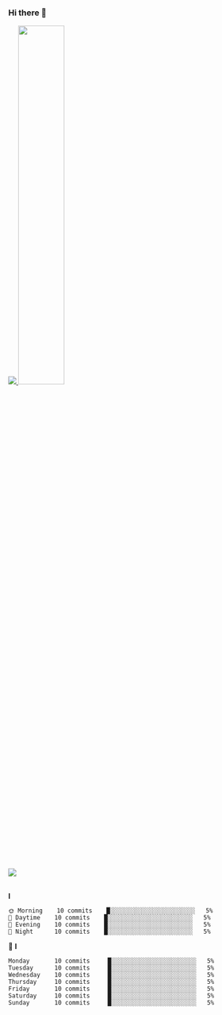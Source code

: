 ### Hi there 👋
<a href="s">
  <img src="https://github-readme-stats.vercel.app/api/top-langs/?username=dkssud8150&exclude_repo=dkssud8150.github.io&layout=compact&theme=tokyonight" />
</a>
<a href="s">
  <img src="https://github-readme-stats.vercel.app/api?username=dkssud8150&theme=tokyonight&show_icons=true" width="43%" />
</a>

<br>
<br>

<img align="center" src="https://github-readme-stats.vercel.app/api/pin/?username=dkssud8150&repo=dkssud8150.github.io">

<br>
<br>


**I** 

```text
🌞 Morning    10 commits    █░░░░░░░░░░░░░░░░░░░░░░░░   5% 
🌆 Daytime    10 commits    █░░░░░░░░░░░░░░░░░░░░░░░░   5% 
🌃 Evening    10 commits    █░░░░░░░░░░░░░░░░░░░░░░░░   5% 
🌙 Night      10 commits    █░░░░░░░░░░░░░░░░░░░░░░░░   5%

```
📅 **I** 

```text
Monday       10 commits     █░░░░░░░░░░░░░░░░░░░░░░░░   5% 
Tuesday      10 commits     █░░░░░░░░░░░░░░░░░░░░░░░░   5% 
Wednesday    10 commits     █░░░░░░░░░░░░░░░░░░░░░░░░   5% 
Thursday     10 commits     █░░░░░░░░░░░░░░░░░░░░░░░░   5% 
Friday       10 commits     █░░░░░░░░░░░░░░░░░░░░░░░░   5% 
Saturday     10 commits     █░░░░░░░░░░░░░░░░░░░░░░░░   5% 
Sunday       10 commits     █░░░░░░░░░░░░░░░░░░░░░░░░   5%

```



<!--
**dkssud8150/dkssud8150** is a ✨ _special_ ✨ repository because its `README.md` (this file) appears on your GitHub profile.

Here are some ideas to get you started:

- 🔭 I’m currently working on ...
- 🌱 I’m currently learning ...
- 👯 I’m looking to collaborate on ...
- 🤔 I’m looking for help with ...
- 💬 Ask me about ...
- 📫 How to reach me: ...
- 😄 Pronouns: ...
- ⚡ Fun fact: ...
-->
